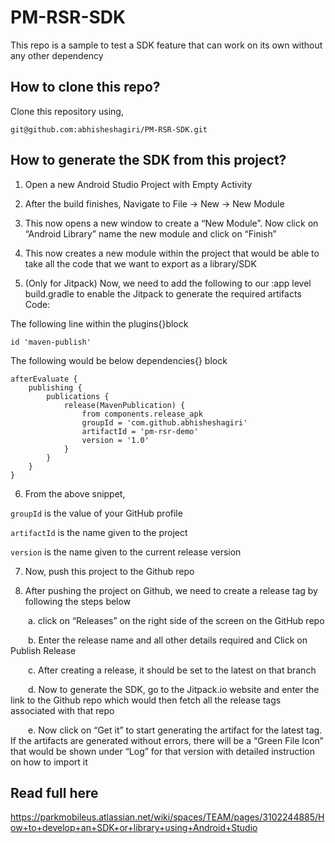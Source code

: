 # PM-RSR-SDK
This repo is a sample to test a SDK feature that can work on its own without any other dependency

## How to clone this repo?
Clone this repository using,

```
git@github.com:abhisheshagiri/PM-RSR-SDK.git
```

## How to generate the SDK from this project?
1. Open a new Android Studio Project with Empty Activity

2. After the build finishes, Navigate to File → New → New Module

3. This now opens a new window to create a “New Module”. Now click on “Android Library” name the new module and click on “Finish” 

4. This now creates a new module within the project that would be able to take all the code that we want to export as a library/SDK

5. (Only for Jitpack) Now, we need to add the following to our :app level build.gradle to enable the Jitpack to generate the required artifacts
Code:

The following line within the plugins{}block

```
id 'maven-publish'
```

The following would be below dependencies{} block
```
afterEvaluate {
    publishing {
        publications {
            release(MavenPublication) {
                from components.release_apk
                groupId = 'com.github.abhisheshagiri'
                artifactId = 'pm-rsr-demo'
                version = '1.0'
            }
        }
    }
}
```
6. From the above snippet,

  ```groupId``` is the value of your GitHub profile

  ```artifactId``` is the name given to the project

  ```version``` is the name given to the current release version

7. Now, push this project to the Github repo

8. After pushing the project on Github, we need to create a release tag by following the steps below

&emsp;&emsp;a. click on “Releases” on the right side of the screen on the GitHub repo

&emsp;&emsp;b. Enter the release name and all other details required and Click on Publish Release

&emsp;&emsp;c. After creating a release, it should be set to the latest on that branch

&emsp;&emsp;d. Now to generate the SDK, go to the Jitpack.io website and enter the link to the Github repo which would then fetch all the release tags associated with that repo
 
&emsp;&emsp;e. Now click on “Get it” to start generating the artifact for the latest tag. If the artifacts are generated without errors, there will be a “Green File Icon” that would be shown under “Log” for that version with detailed instruction on how to import it


## Read full here
https://parkmobileus.atlassian.net/wiki/spaces/TEAM/pages/3102244885/How+to+develop+an+SDK+or+library+using+Android+Studio
